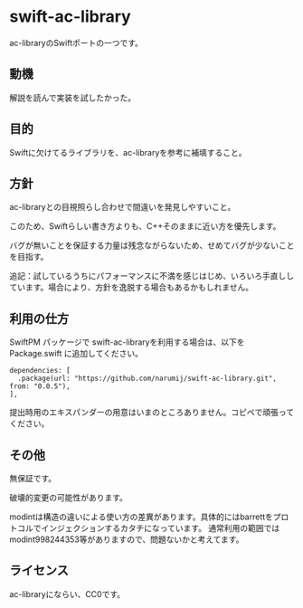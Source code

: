 # swift-ac-library

ac-libraryのSwiftポートの一つです。

## 動機

解説を読んで実装を試したかった。

## 目的

Swiftに欠けてるライブラリを、ac-libraryを参考に補填すること。

## 方針

ac-libraryとの目視照らし合わせで間違いを発見しやすいこと。

このため、Swiftらしい書き方よりも、C++そのままに近い方を優先します。

バグが無いことを保証する力量は残念ながらないため、せめてバグが少ないことを目指す。

追記：試しているうちにパフォーマンスに不満を感じはじめ、いろいろ手直ししています。場合により、方針を逸脱する場合もあるかもしれません。

## 利用の仕方

SwiftPM パッケージで swift-ac-libraryを利用する場合は、以下をPackage.swift に追加してください。

```
dependencies: [
  .package(url: "https://github.com/narumij/swift-ac-library.git", from: "0.0.5"),
],
```

提出時用のエキスパンダーの用意はいまのところありません。コピペで頑張ってください。

## その他

無保証です。

破壊的変更の可能性があります。

modintは構造の違いによる使い方の差異があります。具体的にはbarrettをプロトコルでインジェクションするカタチになっています。
通常利用の範囲ではmodint998244353等がありますので、問題ないかと考えてます。

## ライセンス

ac-libraryにならい、CC0です。

